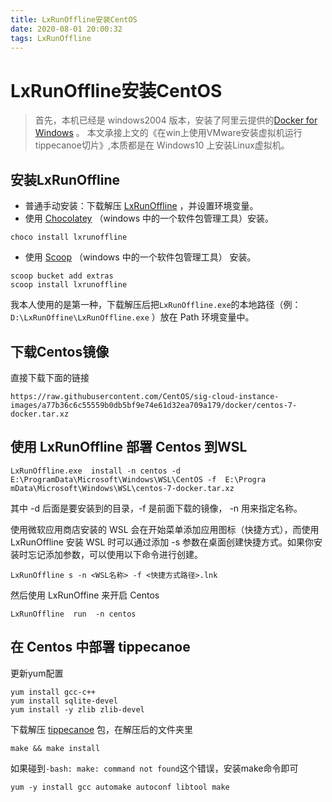 ```yaml
---
title: LxRunOffline安装CentOS
date: 2020-08-01 20:00:32
tags: LxRunOffline
---
```


# LxRunOffline安装CentOS
> 首先，本机已经是 windows2004 版本，安装了阿里云提供的[Docker for Windows](http://mirrors.aliyun.com/docker-toolbox/windows/docker-for-windows/) 。
> 本文承接上文的《在win上使用VMware安装虚拟机运行tippecanoe切片》,本质都是在 Windows10 上安装Linux虚拟机。
> 
<!--more-->

## 安装LxRunOffline
- 普通手动安装：下载解压 [LxRunOffline](https://github.com/DDoSolitary/LxRunOffline/releases) ，并设置环境变量。
- 使用 [Chocolatey](https://chocolatey.org/) （windows 中的一个软件包管理工具）安装。
```
choco install lxrunoffline
```
- 使用 [Scoop](https://scoop.sh/) （windows 中的一个软件包管理工具） 安装。
```
scoop bucket add extras
scoop install lxrunoffline
```

我本人使用的是第一种，下载解压后把`LxRunOffline.exe`的本地路径（例：`D:\LxRunOffine\LxRunOffline.exe` ）放在 Path 环境变量中。

## 下载Centos镜像
直接下载下面的链接
```
https://raw.githubusercontent.com/CentOS/sig-cloud-instance-images/a77b36c6c55559b0db5bf9e74e61d32ea709a179/docker/centos-7-docker.tar.xz
```
## 使用 LxRunOffline 部署 Centos 到WSL
```
LxRunOffline.exe  install -n centos -d E:\ProgramData\Microsoft\Windows\WSL\CentOS -f  E:\Progra
mData\Microsoft\Windows\WSL\centos-7-docker.tar.xz
```
其中 -d 后面是要安装到的目录，-f 是前面下载的镜像， -n 用来指定名称。

使用微软应用商店安装的 WSL 会在开始菜单添加应用图标（快捷方式），而使用 LxRunOf­fline 安装 WSL 时可以通过添加 -s 参数在桌面创建快捷方式。如果你安装时忘记添加参数，可以使用以下命令进行创建。
```
LxRunOffline s -n <WSL名称> -f <快捷方式路径>.lnk
```

然后使用  LxRunOffine 来开启 Centos

```
LxRunOffline  run  -n centos
```

## 在 Centos 中部署 tippecanoe
更新yum配置
```
yum install gcc-c++
yum install sqlite-devel
yum install -y zlib zlib-devel
```
下载解压 [tippecanoe](https://github.com/mapbox/tippecanoe) 包，在解压后的文件夹里
```
make && make install
```

如果碰到`-bash: make: command not found`这个错误，安装make命令即可
```
yum -y install gcc automake autoconf libtool make
```
